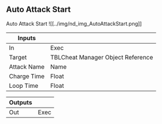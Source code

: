 ## Auto Attack Start
Auto Attack Start
![[../img/nd_img_AutoAttackStart.png]]

|Inputs||
|--|--|
| In | Exec |
| Target | TBLCheat Manager Object Reference |
| Attack Name | Name |
| Charge Time | Float |
| Loop Time | Float |

|Outputs||
|--|--|
| Out | Exec |
